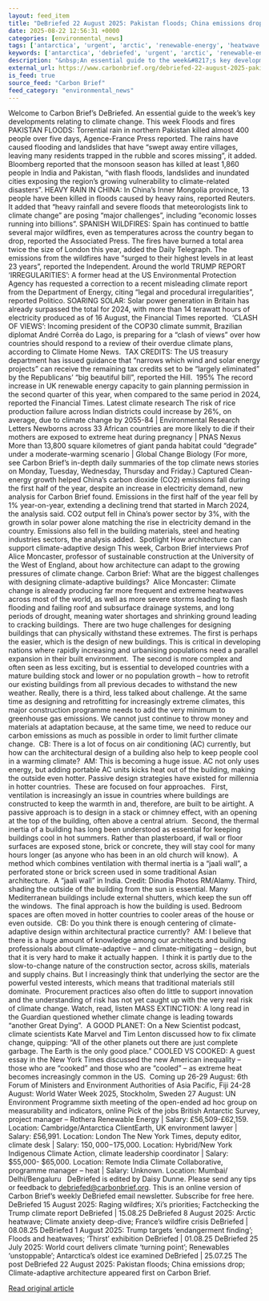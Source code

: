 ```yaml
---
layout: feed_item
title: "DeBriefed 22 August 2025: Pakistan floods; China emissions drop; Climate-adaptive architecture"
date: 2025-08-22 12:56:31 +0000
categories: [environmental_news]
tags: ['antarctica', 'urgent', 'arctic', 'renewable-energy', 'heatwave', 'oceania', 'pacific-region', 'flooding', 'economic-impacts', 'year-2025']
keywords: ['antarctica', 'debriefed', 'urgent', 'arctic', 'renewable-energy', 'pakistan', 'heatwave', 'august']
description: "&nbsp;An essential guide to the week&#8217;s key developments relating to climate change"
external_url: https://www.carbonbrief.org/debriefed-22-august-2025-pakistan-floods-china-emissions-drop-climate-adaptive-architecture/
is_feed: true
source_feed: "Carbon Brief"
feed_category: "environmental_news"
---
```


Welcome to Carbon Brief’s DeBriefed.&nbsp;An essential guide to the week&#8217;s key developments relating to climate change. This week Floods and fires&nbsp; PAKISTAN FLOODS: Torrential rain in northern Pakistan killed almost 400 people over five days, Agence-France Press reported. The rains have caused flooding and landslides that have “swept away entire villages, leaving many residents trapped in the rubble and scores missing”, it added. Bloomberg reported that the monsoon season has killed at least 1,860 people in India and Pakistan, “with flash floods, landslides and inundated cities exposing the region’s growing vulnerability to climate-related disasters”. HEAVY RAIN IN CHINA: In China’s Inner Mongolia province, 13 people have been killed in floods caused by heavy rains, reported Reuters. It added that “heavy rainfall and severe floods that meteorologists link to climate change” are posing “major challenges”, including “economic losses running into billions”. SPANISH WILDFIRES: Spain has continued to battle several major wildfires, even as temperatures across the country began to drop, reported the Associated Press. The fires have burned a total area twice the size of London this year, added the Daily Telegraph. The emissions from the wildfires have “surged to their highest levels in at least 23 years”, reported the Independent. Around the world TRUMP REPORT ‘IRREGULARITIES’: A former head at the US Environmental Protection Agency has requested a correction to a recent misleading climate report from the Department of Energy, citing “legal and procedural irregularities”, reported Politico. SOARING SOLAR: Solar power generation in Britain has already surpassed the total for 2024, with more than 14 terawatt hours of electricity produced as of 16 August, the Financial Times reported.&nbsp; ‘CLASH OF VIEWS’: Incoming president of the COP30 climate summit, Brazilian diplomat André Corrêa do Lago, is preparing for a “clash of views” over how countries should respond to a review of their overdue climate plans, according to Climate Home News.&nbsp; TAX CREDITS: The US treasury department has issued guidance that “narrows which wind and solar energy projects” can receive the remaining tax credits set to be “largely eliminated” by the Republicans’ “big beautiful bill”, reported the Hill.&nbsp; 195% The record increase in UK renewable energy capacity to gain planning permission in the second quarter of this year, when compared to the same period in 2024, reported the Financial Times. Latest climate research The risk of rice production failure across Indian districts could increase by 26%, on average, due to climate change by 2055-84 | Environmental Research Letters Newborns across 33 African countries are more likely to die if their mothers are exposed to extreme heat during pregnancy | PNAS Nexus&nbsp; More than 13,800 square kilometres of giant panda habitat could “degrade” under a moderate-warming scenario | Global Change Biology (For more, see Carbon Brief’s in-depth daily summaries of the top climate news stories on Monday, Tuesday, Wednesday, Thursday and Friday.) Captured Clean-energy growth helped China’s carbon dioxide (CO2) emissions fall during the first half of the year, despite an increase in electricity demand, new analysis for Carbon Brief found. Emissions in the first half of the year fell by 1% year-on-year, extending a declining trend that started in March 2024, the analysis said. CO2 output fell in China’s power sector by 3%, with the growth in solar power alone matching the rise in electricity demand in the country. Emissions also fell in the building materials, steel and heating industries sectors, the analysis added.&nbsp; Spotlight How architecture can support climate-adaptive design This week, Carbon Brief interviews Prof Alice Moncaster, professor of sustainable construction at the University of the West of England, about how architecture can adapt to the growing pressures of climate change. Carbon Brief: What are the biggest challenges with designing climate-adaptive buildings?&nbsp; Alice Moncaster: Climate change is already producing far more frequent and extreme heatwaves across most of the world, as well as more severe storms leading to flash flooding and failing roof and subsurface drainage systems, and long periods of drought, meaning water shortages and shrinking ground leading to cracking buildings.&nbsp; There are two huge challenges for designing buildings that can physically withstand these extremes. The first is perhaps the easier, which is the design of new buildings. This is critical in developing nations where rapidly increasing and urbanising populations need a parallel expansion in their built environment.&nbsp; The second is more complex and often seen as less exciting, but is essential to developed countries with a mature building stock and lower or no population growth – how to retrofit our existing buildings from all previous decades to withstand the new weather. Really, there is a third, less talked about challenge. At the same time as designing and retrofitting for increasingly extreme climates, this major construction programme needs to add the very minimum to greenhouse gas emissions. We cannot just continue to throw money and materials at adaptation because, at the same time, we need to reduce our carbon emissions as much as possible in order to limit further climate change.&nbsp; CB: There is a lot of focus on air conditioning (AC) currently, but how can the architectural design of a building also help to keep people cool in a warming climate?&nbsp; AM: This is becoming a huge issue. AC not only uses energy, but adding portable AC units kicks heat out of the building, making the outside even hotter. Passive design strategies have existed for millennia in hotter countries.&nbsp; These are focused on four approaches.&nbsp;&nbsp; First, ventilation is increasingly an issue in countries where buildings are constructed to keep the warmth in and, therefore, are built to be airtight. A passive approach is to design in a stack or chimney effect, with an opening at the top of the building, often above a central atrium.&nbsp; Second, the thermal inertia of a building has long been understood as essential for keeping buildings cool in hot summers. Rather than plasterboard, if wall or floor surfaces are exposed stone, brick or concrete, they will stay cool for many hours longer (as anyone who has been in an old church will know).&nbsp; A method which combines ventilation with thermal inertia is a “jaali wall”, a perforated stone or brick screen used in some traditional Asian architecture.&nbsp; A “jaali wall” in India. Credit: Dinodia Photos RM/Alamy. Third, shading the outside of the building from the sun is essential. Many Mediterranean buildings include external shutters, which keep the sun off the windows.&nbsp; The final approach is how the building is used. Bedroom spaces are often moved in hotter countries to cooler areas of the house or even outside.&nbsp; CB: Do you think there is enough centering of climate-adaptive design within architectural practice currently?&nbsp; AM: I believe that there is a huge amount of knowledge among our architects and building professionals about climate-adaptive – and climate-mitigating – design, but that it is very hard to make it actually happen.&nbsp; I think it is partly due to the slow-to-change nature of the construction sector, across skills, materials and supply chains. But I increasingly think that underlying the sector are the powerful vested interests, which means that traditional materials still dominate.&nbsp; Procurement practices also often do little to support innovation and the understanding of risk has not yet caught up with the very real risk of climate change. Watch, read, listen MASS EXTINCTION: A long read in the Guardian questioned whether climate change is leading towards “another Great Dying”.&nbsp; A GOOD PLANET: On a New Scientist podcast, climate scientists Kate Marvel and Tim Lenton discussed how to fix climate change, quipping: “All of the other planets out there are just complete garbage. The Earth is the only good place.” COOLED VS COOKED: A guest essay in the New York Times discussed the new American inequality – those who are “cooked” and those who are “cooled” – as extreme heat becomes increasingly common in the US.&nbsp; Coming up 26-29 August: 6th Forum of Ministers and Environment Authorities of Asia Pacific, Fiji 24-28 August: World Water Week 2025, Stockholm, Sweden 27 August: UN Environment Programme sixth meeting of the open-ended ad hoc group on measurability and indicators, online Pick of the jobs British Antarctic Survey, project manager – Rothera Renewable Energy | Salary: £56,509-£62,159. Location: Cambridge/Antarctica ClientEarth, UK environment lawyer | Salary: £56,991. Location: London The New York Times, deputy editor, climate desk | Salary: $150,000-$175,000. Location: Hybrid/New York Indigenous Climate Action, climate leadership coordinator | Salary: $55,000- $65,000. Location: Remote India Climate Collaborative, programme manager – heat | Salary: Unknown. Location: Mumbai/ Delhi/Bengaluru&nbsp;&nbsp; DeBriefed is edited by Daisy Dunne. Please send any tips or feedback to debriefed@carbonbrief.org. This is an online version of Carbon Brief’s weekly DeBriefed email newsletter. Subscribe for&nbsp;free here. DeBriefed 15 August 2025: Raging wildfires; Xi’s priorities; Factchecking the Trump climate report DeBriefed | 15.08.25 DeBriefed 8 August 2025: Arctic heatwave; Climate anxiety deep-dive; France’s wildfire crisis DeBriefed | 08.08.25 DeBriefed 1 August 2025: Trump targets ‘endangerment finding’; Floods and heatwaves; ‘Thirst’ exhibition DeBriefed | 01.08.25 DeBriefed 25 July 2025: World court delivers climate ‘turning point’; Renewables ‘unstoppable’; Antarctica’s oldest ice examined DeBriefed | 25.07.25 The post DeBriefed 22 August 2025: Pakistan floods; China emissions drop; Climate-adaptive architecture appeared first on Carbon Brief.

[Read original article](https://www.carbonbrief.org/debriefed-22-august-2025-pakistan-floods-china-emissions-drop-climate-adaptive-architecture/)
